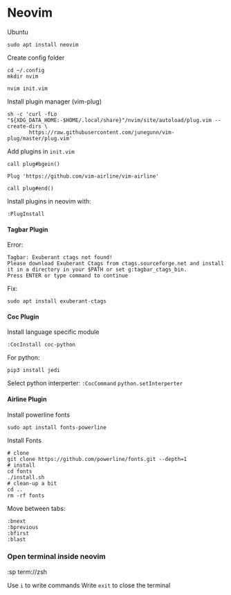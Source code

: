 # Neovim 

Ubuntu
```
sudo apt install neovim
```

Create config folder 
```
cd ~/.config
mkdir nvim

nvim init.vim
```

Install plugin manager (vim-plug)
```
sh -c 'curl -fLo "${XDG_DATA_HOME:-$HOME/.local/share}"/nvim/site/autoload/plug.vim --create-dirs \
       https://raw.githubusercontent.com/junegunn/vim-plug/master/plug.vim'
```

Add plugins in `init.vim`
```
call plug#bgein()

Plug 'https://github.com/vim-airline/vim-airline'

call plug#end()
```

Install plugins in neovim with:
```
:PlugInstall
```

#### Tagbar Plugin
Error:
```
Tagbar: Exuberant ctags not found!                                                                                                  
Please download Exuberant Ctags from ctags.sourceforge.net and install it in a directory in your $PATH or set g:tagbar_ctags_bin.
Press ENTER or type command to continue
```

Fix: 
```
sudo apt install exuberant-ctags 
```

#### Coc Plugin

Install language specific module
```
:CocInstall coc-python
```

For python:
```
pip3 install jedi
```

Select python interperter:
`:CocCommand`
`python.setInterperter`

#### Airline Plugin
Install powerline fonts
```
sudo apt install fonts-powerline
```

Install Fonts
```
# clone
git clone https://github.com/powerline/fonts.git --depth=1
# install
cd fonts
./install.sh
# clean-up a bit
cd ..
rm -rf fonts
```

Move between tabs:
```
:bnext
:bprevious
:bfirst
:blast
```

### Open terminal inside neovim
:sp term://zsh

Use `i` to write commands 
Write `exit` to close the terminal